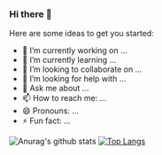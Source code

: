 ### Hi there 👋
Here are some ideas to get you started:

- 🔭 I’m currently working on ...
- 🌱 I’m currently learning ...
- 👯 I’m looking to collaborate on ...
- 🤔 I’m looking for help with ...
- 💬 Ask me about ...
- 📫 How to reach me: ...
- 😄 Pronouns: ...
- ⚡ Fun fact: ...

![Anurag's github stats](https://github-readme-stats.vercel.app/api?username=LeviEyal&show_icons=true&theme=dracula)
[![Top Langs](https://github-readme-stats.vercel.app/api/top-langs/?username=LeviEyal&layout=compact&theme=dracula)](https://github.com/anuraghazra/github-readme-stats)

